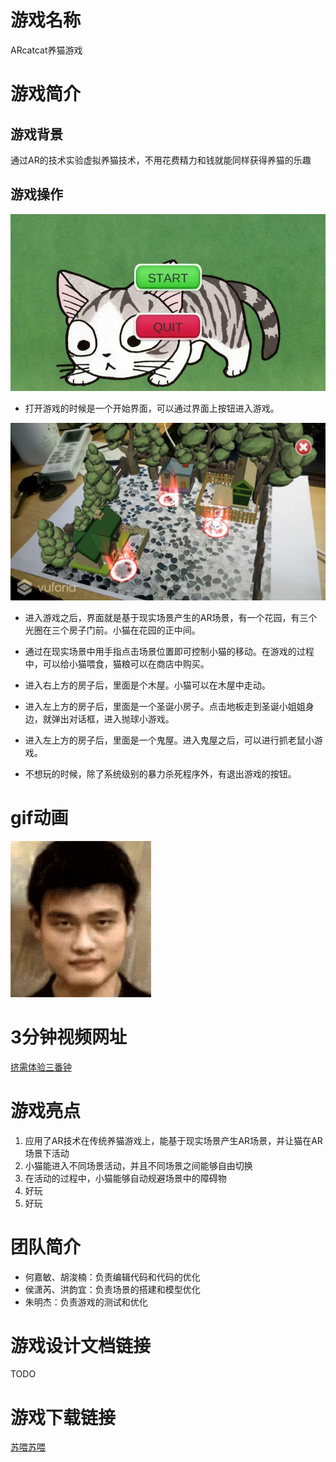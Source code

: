 # 游戏名称

ARcatcat养猫游戏

# 游戏简介

## 游戏背景

通过AR的技术实验虚拟养猫技术，不用花费精力和钱就能同样获得养猫的乐趣

## 游戏操作

![开始界面](image/description/init.png)

* 打开游戏的时候是一个开始界面，可以通过界面上按钮进入游戏。

![花园](image/description/garden.png)

* 进入游戏之后，界面就是基于现实场景产生的AR场景，有一个花园，有三个光圈在三个房子门前。小猫在花园的正中间。

* 通过在现实场景中用手指点击场景位置即可控制小猫的移动。在游戏的过程中，可以给小猫喂食，猫粮可以在商店中购买。

* 进入右上方的房子后，里面是个木屋。小猫可以在木屋中走动。

* 进入左上方的房子后，里面是一个圣诞小房子。点击地板走到圣诞小姐姐身边，就弹出对话框，进入抛球小游戏。

* 进入左上方的房子后，里面是一个鬼屋。进入鬼屋之后，可以进行抓老鼠小游戏。

* 不想玩的时候，除了系统级别的暴力杀死程序外，有退出游戏的按钮。

# gif动画

![春哥变姚明](image/gif/test.gif)

# 3分钟视频网址

[挤需体验三番钟](https://www.bilibili.com/video/av61434)

# 游戏亮点

1. 应用了AR技术在传统养猫游戏上，能基于现实场景产生AR场景，并让猫在AR场景下活动
2. 小猫能进入不同场景活动，并且不同场景之间能够自由切换
3. 在活动的过程中，小猫能够自动规避场景中的障碍物
4. 好玩
5. 好玩

# 团队简介

* 何嘉敏、胡浚楠：负责编辑代码和代码的优化
* 侯潇芮、洪韵宜：负责场景的搭建和模型优化
* 朱明杰：负责游戏的测试和优化

# 游戏设计文档链接

TODO

# 游戏下载链接

[苏喂苏喂](https://www.kuaishou.com/)